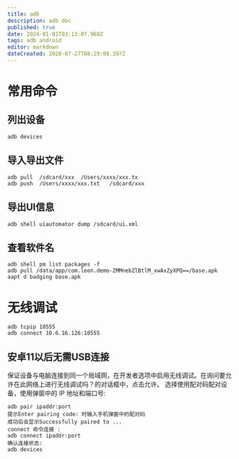 ```yaml
---
title: adb
description: adb doc
published: true
date: 2024-01-01T03:13:07.968Z
tags: adb android
editor: markdown
dateCreated: 2020-07-27T08:29:08.397Z
---
```


# 常用命令
## 列出设备
```
adb devices
```
## 导入导出文件
```
adb pull  /sdcard/xxx  /Users/xxxx/xxx.tx
adb push  /Users/xxxx/xxx.txt   /sdcard/xxx
```
## 导出UI信息
```
adb shell uiautomator dump /sdcard/ui.xml
```
## 查看软件名
```
adb shell pm list packages -f
adb pull /data/app/com.leon.demo-ZMMnebZlBtlM_xwAxZyXPQ==/base.apk
aapt d badging base.apk
```
# 无线调试
```
adb tcpip 10555
adb connect 10.6.16.126:10555
```
## 安卓11以后无需USB连接
保证设备与电脑连接到同一个局域网，在开发者选项中启用无线调试。在询问要允许在此网络上进行无线调试吗？的对话框中，点击允许。
选择使用配对码配对设备，使用弹窗中的 IP 地址和端口号:
```
adb pair ipaddr:port
提示Enter pairing code: 时输入手机弹窗中的配对码
成功后会显示Successfully paired to ...
connect 命令连接 :
adb connect ipaddr:port
确认连接状态:
adb devices
```
